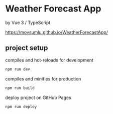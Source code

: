 # Weather Forecast App

by Vue 3 / TypeScript

https://movsumlu.github.io/WeatherForecastApp/

## project setup

compiles and hot-reloads for development

```bash
npm run dev
```

compiles and minifies for production

```bash
npm run build
```

deploy project on GitHub Pages

```bash
npm run deploy
```
